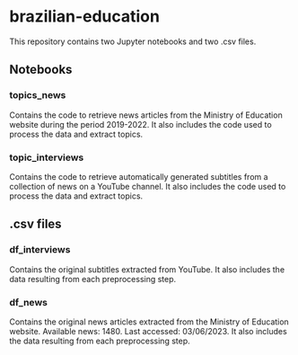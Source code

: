 # brazilian-education

This repository contains two Jupyter notebooks and two .csv files.

## Notebooks

### topics_news

Contains the code to retrieve news articles from the Ministry of Education website during the period 2019-2022. 
It also includes the code used to process the data and extract topics.

### topic_interviews

Contains the code to retrieve automatically generated subtitles from a collection of news on a YouTube channel. 
It also includes the code used to process the data and extract topics.

## .csv files

### df_interviews

Contains the original subtitles extracted from YouTube. 
It also includes the data resulting from each preprocessing step.

### df_news

Contains the original news articles extracted from the Ministry of Education website. 
Available news: 1480. Last accessed: 03/06/2023. 
It also includes the data resulting from each preprocessing step.
